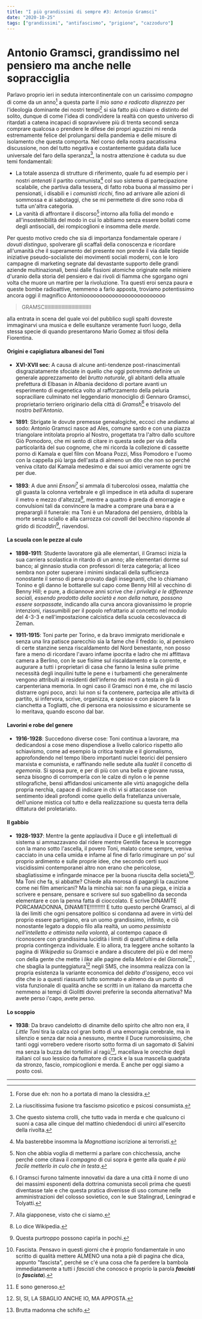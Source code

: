 ```yaml
---
title: "I più grandissimi di sempre #3: Antonio Gramsci"
date: "2020-10-25"
tags: ["grandissimi", "antifascismo", "prigione", "cazzoduro"]
---
```


# Antonio Gramsci, grandissimo nel pensiero ma anche nelle sopracciglia

Parlavo proprio ieri in seduta intercontinentale con un carissimo *compagno* di come da un anno[^1] a questa parte il mio *sano e radicato disprezzo* per l'ideologia dominante dei nostri tempi[^2] si sia fatto più chiaro e distinto del solito, dunque di come l'idea di condividere la realtà con questo universo di ritardati a catena incapaci di sopravvivere più di trenta secondi senza comprare qualcosa o prendere le difese dei propri aguzzini mi renda estremamente felice del prolungarsi della pandemia e delle misure di isolamento che questa comporta.
Nel corso della nostra pacatissima discussione, non del tutto negativa e costantemente guidata dalla luce universale del faro della speranza[^3], la nostra attenzione è caduta su due temi fondamentali:

*   La totale assenza di strutture di riferimento, quale fu ad esempio per i nostri *antenati* il partito comunista[^4] col suo sistema di partecipazione scalabile, che partiva dalla tessera, di fatto roba buona al massimo per i pensionati, i disabili e i *comunisti ricchi*, fino ad arrivare alle azioni di sommossa e ai sabotaggi, che se mi permettete di dire sono roba di tutta un'altra categoria.
*   La vanità di affrontare il discorso[^5] intorno alla follia del mondo e all'insostenibilità del modo in cui lo abitiamo senza essere bollati come degli antisociali, dei rompicoglioni e insomma delle *merde*.

Per questo motivo credo che sia di importanza fondamentale operare *i dovuti distinguo*, spolverare gli scaffali della conoscenza e ricordare all'umanità che il superamento del presente non prende il via dalle tiepide iniziative pseudo-socialiste dei movimenti sociali moderni, con le loro campagne di marketing segnate dal devastante supporto delle grandi aziende multinazionali, bensì dalle fissioni atomiche originate nelle miniere d'uranio della storia del pensiero e dai rivoli di fiamma che sgorgano ogni volta che muore un martire per la rivoluzione. Tra questi eroi senza paura e queste bombe radioattive, nemmeno a farlo apposta, troviamo potentissimo ancora oggi il magnifico Antonioooooooooooooooooooooooooo 

 > GRAMSCIIIIIIIIIIIIIIIIIIIIIIIIIIIIIIIII

alla entrata in scena del quale voi del pubblico sugli spalti dovreste immaginarvi una musica e delle esultanze veramente fuori luogo, della stessa specie di quando presentarono Mario Gomez ai tifosi della Fiorentina.

#### Origini e capigliatura albanesi del Toni

- **XVI-XVII sec**: A causa di alcune anti-tendenze post-rinascimentali disgraziatamente sfociate in quello che oggi potremmo definire un generale apprezzamento del *brutto naturale*, gli abitanti della attuale prefettura di Elbasan in Albania decidono di portare avanti un esperimento di eugenetica volto al rafforzamento della peluria sopraciliare culminato nel leggendario monociglio di Gennaro Gramsci, proprietario terriero originario della città di *Gramsh*[^6] e trisavolo del nostro *bell'Antonio*.

- **1891**: Sbrigate le dovute premesse genealogiche, eccoci che andiamo al sodo: Antonio Gramsci nasce ad Ales, comune sardo e con una piazza triangolare intitolata proprio al Nostro, progettata tra l'altro dallo scultore Giò Pomodoro, che mi sento di citare in questa sede per via della particolarità del suo cognome, che mi ricorda la collezione di cassette porno di Kamala e quel film con Moana Pozzi, Miss Pomodoro e l'uomo con la cappella più larga dell'asta di almeno un dito che non so perché veniva citato dal Kamala medesimo e dai suoi amici veramente ogni tre per due.

- **1893**: A due anni *Ensoni*[^7] si ammala di tubercolosi ossea, malattia che gli guasta la colonna vertebrale e gli impedisce in età adulta di superare il metro e mezzo d'altezza[^8], mentre a quattro è preda di emorragie e convulsioni tali da convincere la madre a comprare una bara e a preparargli il funerale: ma Toni è un Maradona del pensiero, dribbla la morte senza sciallo e alla carrozza coi *cavalli* del becchino risponde al grido di *ticoddiri*[^9], riavendosi.

#### La scuola con le pezze al culo

- **1898-1911**: Studente lavoratore già alle elementari, il Gramsci inizia la sua carriera scolastica in ritardo di un anno; alle elementari dorme sul banco; al ginnasio studia con professori di terza categoria; al liceo sembra non poter superare i minimi sindacali della sufficienza nonostante il senso di pena provato dagli insegnanti, che lo chiamano Tonino e gli danno le bottarelle sul capo come Benny Hill al vecchino di Benny Hill; e pure, a diciannove anni scrive che *i privilegi e le differenze sociali, essendo prodotto della società e non della natura, possono essere sorpassate*, indicando alla curva ancora giovanissimo le proprie intenzioni, riassumibili per il popolo refrattario al concetto nel modulo del 4-3-3 e nell'impostazione calcistica della scuola cecoslovacca di Zeman.

- **1911-1915**: Toni parte per Torino, e da bravo immigrato meridionale e senza una lira patisce parecchio sia la fame che il freddo: io, al pensiero di certe stanzine senza riscaldamento del Nord benestante, non posso fare a meno di ricordare l'avaro infame ipocrita e ladro che mi affittava camera a Berlino, con le sue fisime sul riscaldamento e la corrente, e augurare a tutti i proprietari di casa che fanno la lesina sulle prime necessità degli inquilini tutte le pene e i turbamenti che generalmente vengono attribuiti ai residenti dell'inferno dei morti a testa in giù di carpenteriana memoria.
In ogni caso il Gramsci non é me, che mi lascio distrarre ogni poco, anzi: lui non si fa contenere, partecipa alle attività di partito, si infervora, scrive, organizza, e spesso e con piacere fa la cianchetta a Togliatti, che di persona era noiosissimo e sicuramente se lo meritava, quando escono dal bar.

#### Lavorini e robe del genere

- **1916-1928**: Succedono diverse cose: Toni continua a lavorare, ma dedicandosi a cose meno dispendiose a livello calorico rispetto allo schiavismo, come ad esempio la critica teatrale e il giornalismo, approfondendo nel tempo libero importanti nuclei teorici del pensiero marxista e comunista, e raffinando nelle sedute alla *tualèt* il concetto di *egemonia*. Si sposa pure, e per di più con una bella e giovane russa, senza bisogno di corromperla con le calze di nylon o le penne stilografiche, bensì affidandosi unicamente alle virtù anagogiche della propria nerchia, capace di indicare in chi vi si attaccasse con sentimento ideali profondi come quello della fratellanza universale, dell'unione mistica col tutto e della realizzazione su questa terra della dittatura del proletariato.

#### Il gabbio

- **1928-1937**: Mentre la gente applaudiva il Duce e gli intellettuali di sistema si ammazzavano dal ridere mentre Gentile faceva le scorregge con la mano sotto l'ascella, il povero Toni, malato come sempre, veniva cacciato in una cella umida e infame al fine di farlo rimuginare un po' sul proprio ardimento e sulle proprie idee, che secondo certi suoi viscidissimi contemporanei altro non erano che pericolose, sbagliatissime e infingarde minacce per la buona riuscita della società[^10]. 
Ma Toni che fa, si abbatte? Chiede alla morosa di pagargli la cauzione come nei film americani? Ma la minchia sai: non fa una piega, e inizia a scrivere e pensare, pensare e scrivere sul suo sgabellino da seconda elementare e con la penna fatta di cioccolato. E scrive DINAMITE PORCAMADONNA, DINAMITE!!!!!!!!!!
E tutto questo perché Gramsci, al di là dei limiti che ogni pensatore politico si condanna ad avere in virtù del proprio essere partigiano, era un uomo grandissimo, infinito, e ciò nonostante legato a doppio filo alla realtà, un uomo *pessimista nell'intelletto e ottimista nella volontà*, al contempo capace di riconoscere con grandissima lucidità i limiti di quest'ultima e della propria contingenza individuale. E io allora, tra leggere anche soltanto la pagina di *Wikipedia* su Gramsci e andare a discutere del più e del meno con della gente che mette i *like* alle pagine della *Meloni* e del *Giornale*[^11] , che sbaglia la punteggiatura[^12] negli SMS, che insomma realizza con la propria esistenza la variante economica del *debito d'ossigeno*, ecco voi dite che io a questi riassunti tutto sommato e almeno da un punto di vista funzionale di qualità anche se scritti in un italiano da marcetta che nemmeno ai tempi di Giolitti dovrei preferire la seconda alternativa? Ma avete perso i'capo, avete perso.

#### Lo scoppio

- **1938**: Da bravo candelotto di dinamite dello spirito che altro non era, il *Little Toni* tira la calza col gran botto di una emorragia cerebrale, ma in silenzio e senza dar noia a nessuno, mentre il Duce rumorosissimo, che tanti oggi vorrebero vedere risorto sotto forma di un sagomato di Salvini ma senza la buzza dei tortellini al ragù[^13], macellava le orecchie degli italiani col suo lessico da fumatore di crack e la sua mascella quadrata da stronzo, fascio, rompicoglioni e merda. E anche per oggi siamo a posto così.


___


[^1]: Forse due eh: non ho a portata di mano la clessidra.
[^2]: La riuscitissima fusione tra fascismo psicotico e psicosi consumista.
[^3]: Che questo sistema crolli, che tutto vada in merda e che qualcuno ci suoni a casa alle cinque del mattino chiedendoci di unirci all'esercito della rivolta.
[^4]: Ma basterebbe insomma la *Magnottiana* iscrizione ai terroristi.
[^5]: Non che abbia voglia di mettermi a parlare con chicchessia, anche perché come citava il *compagno* di cui sopra è gente alla quale *è più facile metterlo in culo che in testa*.
[^6]: I Gramsci furono talmente innovativi da dare a una città il nome di uno dei massimi esponenti della dottrina comunista secoli prima che questi diventasse tale e che questa pratica divenisse di uso comune nelle amministrazioni del colosso sovietico, con le sue Stalingrad, Leningrad e Tolyatti.
[^7]: Alla giapponese, visto che ci siamo.
[^8]: Lo dice Wikipedia.
[^9]: Questa purtroppo possono capirla in pochi.
[^10]: Fascista. Pensavo in questi giorni che è proprio fondamentale in uno scritto di qualità mettere ALMENO una nota a piè di pagina che dica, appunto "fascista", perché se c'é una cosa che fa perdere la bambola immediatamente a tutti i *fascisti* che conosco è proprio la parola ***fascisti*** (o ***fascista***).
[^11]: E sono generoso.
[^12]: SI, SI, LA SBAGLIO ANCHE IO, MA APPOSTA.
[^13]: Brutta madonna che schifo.